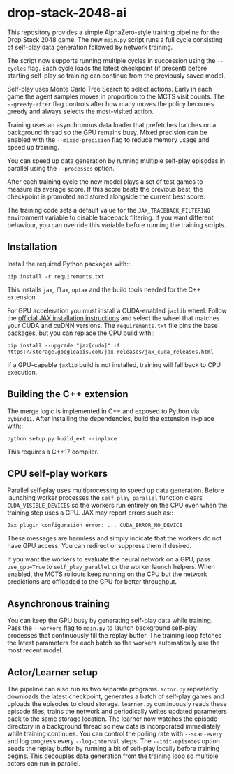 # drop-stack-2048-ai

This repository provides a simple AlphaZero-style training pipeline for the
Drop Stack 2048 game. The new `main.py` script runs a full cycle consisting of
self-play data generation followed by network training.

The script now supports running multiple cycles in succession using the
``--cycles`` flag. Each cycle loads the latest checkpoint (if present) before
starting self-play so training can continue from the previously saved model.

Self-play uses Monte Carlo Tree Search to select actions. Early in each game the
agent samples moves in proportion to the MCTS visit counts. The `--greedy-after`
flag controls after how many moves the policy becomes greedy and always selects
the most-visited action.

Training uses an asynchronous data loader that prefetches batches on a
background thread so the GPU remains busy. Mixed precision can be enabled with
the `--mixed-precision` flag to reduce memory usage and speed up training.

You can speed up data generation by running multiple self-play episodes in
parallel using the `--processes` option.

After each training cycle the new model plays a set of test games to measure
its average score. If this score beats the previous best, the checkpoint is
promoted and stored alongside the current best score.

The training code sets a default value for the `JAX_TRACEBACK_FILTERING`
environment variable to disable traceback filtering. If you want different
behaviour, you can override this variable before running the training scripts.

## Installation

Install the required Python packages with::

    pip install -r requirements.txt

This installs `jax`, `flax`, `optax` and the build tools needed for the C++
extension.

For GPU acceleration you must install a CUDA-enabled `jaxlib` wheel. Follow the
[official JAX installation instructions](https://jax.readthedocs.io/en/latest/installation.html#pip-install)
and select the wheel that matches your CUDA and cuDNN versions. The `requirements.txt`
file pins the base packages, but you can replace the CPU build with::

    pip install --upgrade "jax[cuda]" -f https://storage.googleapis.com/jax-releases/jax_cuda_releases.html

If a GPU-capable `jaxlib` build is not installed, training will fall back to CPU
execution.

## Building the C++ extension

The merge logic is implemented in C++ and exposed to Python via `pybind11`.
After installing the dependencies, build the extension in-place with::

    python setup.py build_ext --inplace

This requires a C++17 compiler.

## CPU self-play workers

Parallel self-play uses multiprocessing to speed up data generation. Before
launching worker processes the `self_play_parallel` function clears
`CUDA_VISIBLE_DEVICES` so the workers run entirely on the CPU even when the
training step uses a GPU. JAX may report errors such as::

    Jax plugin configuration error: ... CUDA_ERROR_NO_DEVICE

These messages are harmless and simply indicate that the workers do not have GPU
access. You can redirect or suppress them if desired.

If you want the workers to evaluate the neural network on a GPU, pass
``use_gpu=True`` to ``self_play_parallel`` or the worker launch helpers. When
enabled, the MCTS rollouts keep running on the CPU but the network predictions
are offloaded to the GPU for better throughput.

## Asynchronous training

You can keep the GPU busy by generating self-play data while training. Pass the
`--workers` flag to `main.py` to launch background self-play processes that
continuously fill the replay buffer. The training loop fetches the latest
parameters for each batch so the workers automatically use the most recent
model.

## Actor/Learner setup

The pipeline can also run as two separate programs. ``actor.py`` repeatedly
downloads the latest checkpoint, generates a batch of self‑play games and
uploads the episodes to cloud storage. ``learner.py`` continuously reads these
episode files, trains the network and periodically writes updated parameters
back to the same storage location. The learner now watches the episode
directory in a background thread so new data is incorporated immediately while
training continues. You can control the polling rate with ``--scan-every`` and
log progress every ``--log-interval`` steps. The ``--init-episodes`` option
seeds the replay buffer by running a bit of self-play locally before training
begins. This decouples data generation from the training loop so multiple actors
can run in parallel.
